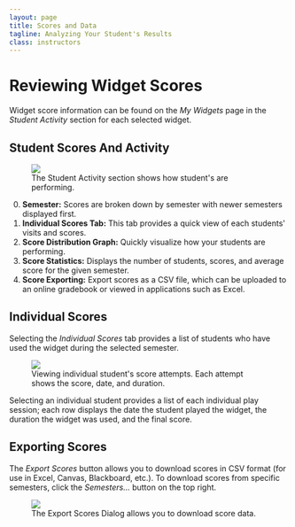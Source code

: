 ```yaml
---
layout: page
title: Scores and Data
tagline: Analyzing Your Student's Results
class: instructors
---
```



# Reviewing Widget Scores #

Widget score information can be found on the *My Widgets* page in the *Student Activity* section for each selected widget.

## Student Scores And Activity ##

<figure>
	<img src="{{ site.baseurl }}/assets/img/score_distribution.png" class="screenshot noborder" >
	<figcaption>The Student Activity section shows how student's are performing.</figcaption>
</figure>

0. **Semester:** Scores are broken down by semester with newer semesters displayed first.
0. **Individual Scores Tab:** This tab provides a quick view of each students' visits and scores.
0. **Score Distribution Graph:** Quickly visualize how your students are performing.
0. **Score Statistics:** Displays the number of students, scores, and average score for the given semester.
0. **Score Exporting:** Export scores as a CSV file, which can be uploaded to an online gradebook or viewed in applications such as Excel.


## Individual Scores ##

Selecting the *Individual Scores* tab provides a list of students who have used the widget during the selected semester.

<figure>
	<img src="{{ site.baseurl }}/assets/img/individual_scores.png" />
	<figcaption>Viewing individual student's score attempts. Each attempt shows the score, date, and duration.</figcaption>
</figure>

Selecting an individual student provides a list of each individual play session; each row displays the date the student played the widget, the duration the widget was used, and the final score.

## Exporting Scores ##

The *Export Scores* button allows you to download scores in CSV format (for use in Excel, Canvas, Blackboard, etc.). To download scores from specific semesters, click the *Semesters...* button on the top right.

<figure>
	<img src="{{ site.baseurl }}/assets/img/export_scores.png" />
	<figcaption>The Export Scores Dialog allows you to download score data.</figcaption>
</figure>

